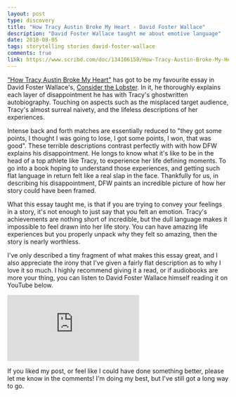 ```yaml
---
layout: post
type: discovery
title: "How Tracy Austin Broke My Heart - David Foster Wallace"
description: "David Foster Wallace taught me about emotive language"
date: 2018-08-05
tags: storytelling stories david-foster-wallace
comments: true
link: https://www.scribd.com/doc/134106158/How-Tracy-Austin-Broke-My-Heart-David-Foster-Wallace
---
```


["How Tracy Austin Broke My Heart"](https://www.scribd.com/doc/134106158/How-Tracy-Austin-Broke-My-Heart-David-Foster-Wallace) has got to be my favourite essay in David Foster Wallace's, [Consider the Lobster](https://www.goodreads.com/book/show/6751.Consider_the_Lobster_and_Other_Essays).
In it, he thoroughly explains each layer of disappointment he has with Tracy's ghostwritten autobiography.
Touching on aspects such as the misplaced target audience, Tracy's almost surreal naivety, and the lifeless descriptions of her experiences.

Intense back and forth matches are essentially reduced to "they got some points, I thought I was going to lose, I got some points, I won, that was good".
These terrible descriptions contrast perfectly with with how DFW explains his disappointment.
He longs to know what it's like to be in the head of a top athlete like Tracy, to experience her life defining moments.
To go into a book hoping to understand those experiences, and getting such flat language in return felt like a real slap in the face.
Thankfully for us, in describing his disappointment, DFW paints an incredible picture of how her story could have been framed.

What this essay taught me, is that if you are trying to convey your feelings in a story, it's not enough to just say that you felt an emotion.
Tracy's achievements are nothing short of incredible, but the dull language makes it impossible to feel drawn into her life story.
You can have amazing life experiences but you properly unpack why they felt so amazing, then the story is nearly worthless.

I've only described a tiny fragment of what makes this essay great, and I also appreciate the irony that I've given a fairly flat description as to why I love it so much.
I highly recommend giving it a read, or if audiobooks are more your thing, you can listen to David Foster Wallace himself reading it on YouTube below.

<div class="youtube-wrapper">
  <iframe src="https://www.youtube-nocookie.com/embed/U7BYK0hZibk" frameborder="0" allow="encrypted-media" allowfullscreen></iframe>
</div>

If you liked my post, or feel like I could have done something better, please let me know in the comments!
I'm doing my best, but I've still got a long way to go.